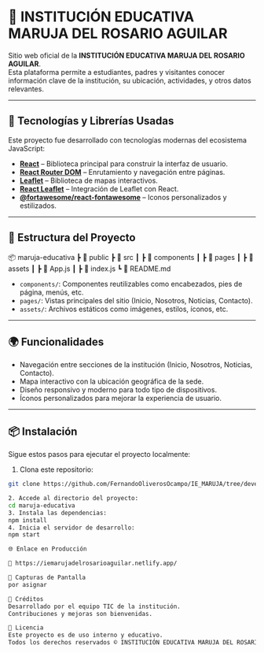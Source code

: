 # 🏫 INSTITUCIÓN EDUCATIVA MARUJA DEL ROSARIO AGUILAR

Sitio web oficial de la **INSTITUCIÓN EDUCATIVA MARUJA DEL ROSARIO AGUILAR**.  
Esta plataforma permite a estudiantes, padres y visitantes conocer información clave de la institución, su ubicación, actividades, y otros datos relevantes.

---

## 🚀 Tecnologías y Librerías Usadas

Este proyecto fue desarrollado con tecnologías modernas del ecosistema JavaScript:

- **[React](https://reactjs.org/)** – Biblioteca principal para construir la interfaz de usuario.
- **[React Router DOM](https://reactrouter.com/)** – Enrutamiento y navegación entre páginas.
- **[Leaflet](https://leafletjs.com/)** – Biblioteca de mapas interactivos.
- **[React Leaflet](https://react-leaflet.js.org/)** – Integración de Leaflet con React.
- **[@fortawesome/react-fontawesome](https://fontawesome.com/v5/docs/web/use-with/react/)** – Iconos personalizados y estilizados.

---

## 📁 Estructura del Proyecto

📦 maruja-educativa
┣ 📁 public
┣ 📁 src
┃ ┣ 📁 components
┃ ┣ 📁 pages
┃ ┣ 📁 assets
┃ ┣ 📄 App.js
┃ ┣ 📄 index.js
┗ 📄 README.md

- `components/`: Componentes reutilizables como encabezados, pies de página, menús, etc.
- `pages/`: Vistas principales del sitio (Inicio, Nosotros, Noticias, Contacto).
- `assets/`: Archivos estáticos como imágenes, estilos, íconos, etc.

---

## 🌍 Funcionalidades

- Navegación entre secciones de la institución (Inicio, Nosotros, Noticias, Contacto).
- Mapa interactivo con la ubicación geográfica de la sede.
- Diseño responsivo y moderno para todo tipo de dispositivos.
- Íconos personalizados para mejorar la experiencia de usuario.

---

## 📦 Instalación

Sigue estos pasos para ejecutar el proyecto localmente:

1. Clona este repositorio:
```bash
git clone https://github.com/FernandoOliverosOcampo/IE_MARUJA/tree/development

2. Accede al directorio del proyecto:
cd maruja-educativa
3. Instala las dependencias:
npm install
4. Inicia el servidor de desarrollo:
npm start

🌐 Enlace en Producción

🔗 https://iemarujadelrosarioaguilar.netlify.app/

📸 Capturas de Pantalla
por asignar

👥 Créditos
Desarrollado por el equipo TIC de la institución.
Contribuciones y mejoras son bienvenidas.

📜 Licencia
Este proyecto es de uso interno y educativo.
Todos los derechos reservados © INSTITUCIÓN EDUCATIVA MARUJA DEL ROSARIO AGUILAR.